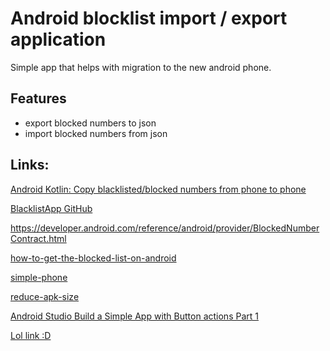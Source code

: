 # Android blocklist import / export application

Simple app that helps with migration to the new android phone.

## Features

- export blocked numbers to json
- import blocked numbers from json
 
## Links:

[Android Kotlin: Copy blacklisted/blocked numbers from phone to phone](https://medium.com/@a20095665/android-kotlin-copy-blacklisted-blocked-numbers-from-phone-to-phone-c2832d1fac26)

[BlacklistApp GitHub](https://github.com/giancarloBravo/BlacklistApp-PLAYSTORE?tab=readme-ov-file)

https://developer.android.com/reference/android/provider/BlockedNumberContract.html

[how-to-get-the-blocked-list-on-android](https://stackoverflow.com/questions/52255170/how-to-get-the-blocked-list-on-android)
 
[simple-phone](https://github.com/arekolek/simple-phone)

[reduce-apk-size](https://developer.android.com/topic/performance/reduce-apk-size#kts)

[Android Studio Build a Simple App with Button actions Part 1](https://www.youtube.com/watch?v=i5vcPaddIiw)

[Lol link :D](https://support.google.com/phoneapp/thread/216775983/how-to-transfer-blocked-number?hl=en)